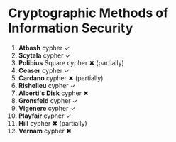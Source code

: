# Cryptographic Methods of Information Security
1. **Atbash** cypher ✓
2. **Scytala** cypher ✓
3. **Polibius** Square cypher ✖ (partially)
4. **Ceaser** cypher ✓
5. **Cardano** cypher ✖ (partially)
6. **Rishelieu** cypher ✓
7. **Alberti's Disk** cypher ✖
8. **Gronsfeld** cypher ✓
9. **Vigenere** cypher ✓
10. **Playfair** cypher ✓
11. **Hill** cypher ✖ (partially)
12. **Vernam** cypher ✖

